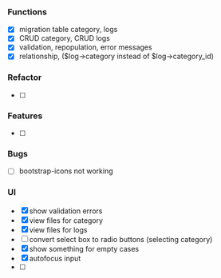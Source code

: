 ### Functions
* [x] migration table category, logs
* [x] CRUD category, CRUD logs
* [x] validation, repopulation, error messages
* [x] relationship, ($log->category instead of $log->category_id)

### Refactor
* [ ]

### Features
* [ ]

### Bugs
* [ ] bootstrap-icons not working

### UI 
* [x] show validation errors
* [x] view files for category
* [x] view files for logs
* [ ] convert select box to radio buttons (selecting category)
* [x] show something for empty cases
* [x] autofocus input
* [ ]